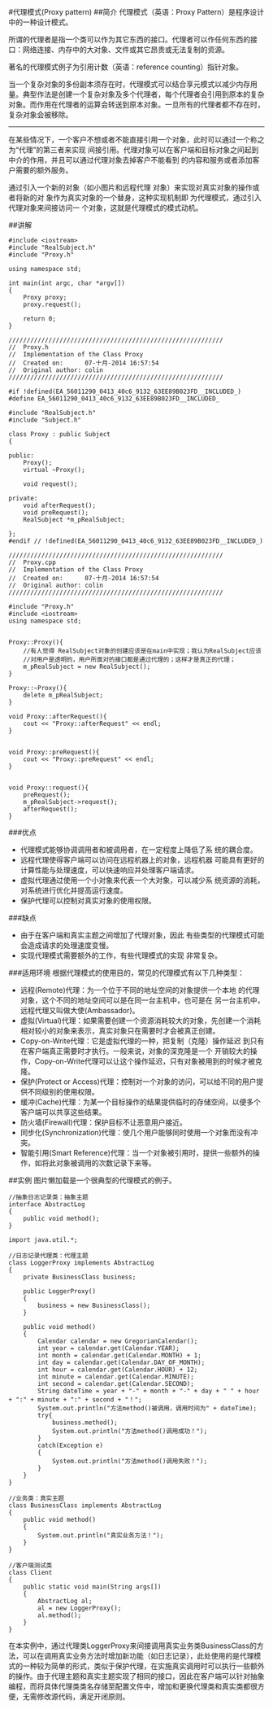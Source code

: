 #代理模式(Proxy pattern)
##简介
代理模式（英语：Proxy Pattern）是程序设计中的一种设计模式。

所谓的代理者是指一个类可以作为其它东西的接口。代理者可以作任何东西的接口：网络连接、内存中的大对象、文件或其它昂贵或无法复制的资源。

著名的代理模式例子为引用计数（英语：reference counting）指针对象。

当一个复杂对象的多份副本须存在时，代理模式可以结合享元模式以减少内存用量。典型作法是创建一个复杂对象及多个代理者，每个代理者会引用到原本的复杂对象。而作用在代理者的运算会转送到原本对象。一旦所有的代理者都不存在时，复杂对象会被移除。

***

在某些情况下，一个客户不想或者不能直接引用一个对象，此时可以通过一个称之为“代理”的第三者来实现 间接引用。代理对象可以在客户端和目标对象之间起到 中介的作用，并且可以通过代理对象去掉客户不能看到 的内容和服务或者添加客户需要的额外服务。

通过引入一个新的对象（如小图片和远程代理 对象）来实现对真实对象的操作或者将新的对 象作为真实对象的一个替身，这种实现机制即 为代理模式，通过引入代理对象来间接访问一 个对象，这就是代理模式的模式动机。

##讲解

```
#include <iostream>
#include "RealSubject.h"
#include "Proxy.h"

using namespace std;

int main(int argc, char *argv[])
{
	Proxy proxy;
	proxy.request();
	
	return 0;
}
```

```
///////////////////////////////////////////////////////////
//  Proxy.h
//  Implementation of the Class Proxy
//  Created on:      07-十月-2014 16:57:54
//  Original author: colin
///////////////////////////////////////////////////////////

#if !defined(EA_56011290_0413_40c6_9132_63EE89B023FD__INCLUDED_)
#define EA_56011290_0413_40c6_9132_63EE89B023FD__INCLUDED_

#include "RealSubject.h"
#include "Subject.h"

class Proxy : public Subject
{

public:
	Proxy();
	virtual ~Proxy();

	void request();

private:
	void afterRequest();
	void preRequest();	
	RealSubject *m_pRealSubject;

};
#endif // !defined(EA_56011290_0413_40c6_9132_63EE89B023FD__INCLUDED_)
```

```
///////////////////////////////////////////////////////////
//  Proxy.cpp
//  Implementation of the Class Proxy
//  Created on:      07-十月-2014 16:57:54
//  Original author: colin
///////////////////////////////////////////////////////////

#include "Proxy.h"
#include <iostream>
using namespace std;


Proxy::Proxy(){
	//有人觉得 RealSubject对象的创建应该是在main中实现；我认为RealSubject应该
	//对用户是透明的，用户所面对的接口都是通过代理的；这样才是真正的代理； 
	m_pRealSubject = new RealSubject();
}

Proxy::~Proxy(){
	delete m_pRealSubject;
}

void Proxy::afterRequest(){
	cout << "Proxy::afterRequest" << endl;
}


void Proxy::preRequest(){
	cout << "Proxy::preRequest" << endl;
}


void Proxy::request(){
	preRequest();
	m_pRealSubject->request();
	afterRequest();
}
```

###优点

* 代理模式能够协调调用者和被调用者，在一定程度上降低了系 统的耦合度。
* 远程代理使得客户端可以访问在远程机器上的对象，远程机器 可能具有更好的计算性能与处理速度，可以快速响应并处理客户端请求。
* 虚拟代理通过使用一个小对象来代表一个大对象，可以减少系 统资源的消耗，对系统进行优化并提高运行速度。
* 保护代理可以控制对真实对象的使用权限。

###缺点

* 由于在客户端和真实主题之间增加了代理对象，因此 有些类型的代理模式可能会造成请求的处理速度变慢。
* 实现代理模式需要额外的工作，有些代理模式的实现 非常复杂。

###适用环境
根据代理模式的使用目的，常见的代理模式有以下几种类型：

* 远程(Remote)代理：为一个位于不同的地址空间的对象提供一个本地 的代理对象，这个不同的地址空间可以是在同一台主机中，也可是在 另一台主机中，远程代理又叫做大使(Ambassador)。
* 虚拟(Virtual)代理：如果需要创建一个资源消耗较大的对象，先创建一个消耗相对较小的对象来表示，真实对象只在需要时才会被真正创建。
* Copy-on-Write代理：它是虚拟代理的一种，把复制（克隆）操作延迟 到只有在客户端真正需要时才执行。一般来说，对象的深克隆是一个 开销较大的操作，Copy-on-Write代理可以让这个操作延迟，只有对象被用到的时候才被克隆。
* 保护(Protect or Access)代理：控制对一个对象的访问，可以给不同的用户提供不同级别的使用权限。
* 缓冲(Cache)代理：为某一个目标操作的结果提供临时的存储空间，以便多个客户端可以共享这些结果。
* 防火墙(Firewall)代理：保护目标不让恶意用户接近。
* 同步化(Synchronization)代理：使几个用户能够同时使用一个对象而没有冲突。
* 智能引用(Smart Reference)代理：当一个对象被引用时，提供一些额外的操作，如将此对象被调用的次数记录下来等。

##实例
图片懒加载是一个很典型的代理模式的例子。

```
//抽象日志记录类：抽象主题
interface AbstractLog
{
	public void method();
}
```

```
import java.util.*;

//日志记录代理类：代理主题
class LoggerProxy implements AbstractLog
{
	private BusinessClass business;
	
	public LoggerProxy()
	{
		business = new BusinessClass();
	}
	
	public void method()
	{
		Calendar calendar = new GregorianCalendar();
		int year = calendar.get(Calendar.YEAR);
		int month = calendar.get(Calendar.MONTH) + 1;
		int day = calendar.get(Calendar.DAY_OF_MONTH);
		int hour = calendar.get(Calendar.HOUR) + 12;
		int minute = calendar.get(Calendar.MINUTE);
		int second = calendar.get(Calendar.SECOND);
		String dateTime = year + "-" + month + "-" + day + " " + hour + ":" + minute + ":" + second + "！";
		System.out.println("方法method()被调用，调用时间为" + dateTime);
		try{
			business.method();
			System.out.println("方法method()调用成功！");
		}
		catch(Exception e)
		{
			System.out.println("方法method()调用失败！");
		}
	}
}
```

```
//业务类：真实主题
class BusinessClass implements AbstractLog
{
	public void method()
	{
		System.out.println("真实业务方法！");
	}
}
```

```
//客户端测试类
class Client
{
	public static void main(String args[])
	{
		AbstractLog al;
		al = new LoggerProxy();
		al.method();
	}
}
```

在本实例中，通过代理类LoggerProxy来间接调用真实业务类BusinessClass的方法，可以在调用真实业务方法时增加新功能（如日志记录），此处使用的是代理模式的一种较为简单的形式，类似于保护代理，在实施真实调用时可以执行一些额外的操作。由于代理主题和真实主题实现了相同的接口，因此在客户端可以针对抽象编程，而将具体代理类类名存储至配置文件中，增加和更换代理类和真实类都很方便，无需修改源代码，满足开闭原则。